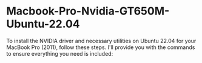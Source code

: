 # Macbook-Pro-Nvidia-GT650M-Ubuntu-22.04
To install the NVIDIA driver and necessary utilities on Ubuntu 22.04 for your MacBook Pro (2011), follow these steps. I'll provide you with the commands to ensure everything you need is included:
